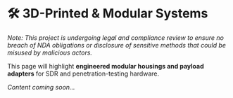 # 🛠 **3D-Printed & Modular Systems**

*Note: This project is undergoing legal and compliance review to ensure no breach of NDA obligations or disclosure of sensitive methods that could be misused by malicious actors.*  

This page will highlight **engineered modular housings and payload adapters** for SDR and penetration-testing hardware.  

_Content coming soon..._
